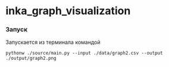 # inka_graph_visualization
### Запуск

Запускается из терминала командой
```
pythonw ./source/main.py --input ./data/graph2.csv --output ./output/graph2.png 
```
